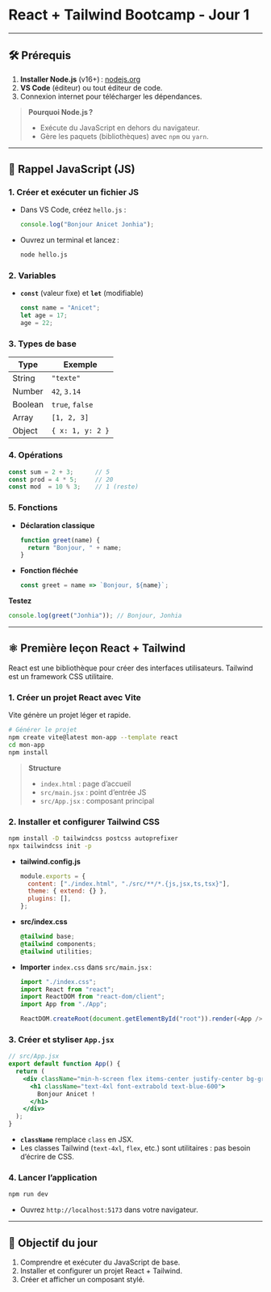 # React + Tailwind Bootcamp - Jour 1



---

## 🛠️ Prérequis

1. **Installer Node.js** (v16+) : [nodejs.org](https://nodejs.org)  
2. **VS Code** (éditeur) ou tout éditeur de code.  
3. Connexion internet pour télécharger les dépendances.

> **Pourquoi Node.js ?**  
> - Exécute du JavaScript en dehors du navigateur.  
> - Gère les paquets (bibliothèques) avec `npm` ou `yarn`.

---

## 📘 Rappel JavaScript (JS)

### 1. Créer et exécuter un fichier JS

- Dans VS Code, créez `hello.js` :
  ```js
  console.log("Bonjour Anicet Jonhia");
  ```
- Ouvrez un terminal et lancez :  
  ```bash
  node hello.js
  ```

### 2. Variables

- **`const`** (valeur fixe) et **`let`** (modifiable)  
  ```js
  const name = "Anicet";
  let age = 17;
  age = 22;
  ```

### 3. Types de base

| Type       | Exemple           |
|------------|-------------------|
| String     | `"texte"`       |
| Number     | `42`, `3.14`      |
| Boolean    | `true`, `false`   |
| Array      | `[1, 2, 3]`       |
| Object     | `{ x: 1, y: 2 }`  |

### 4. Opérations

```js
const sum = 2 + 3;      // 5
const prod = 4 * 5;     // 20
const mod  = 10 % 3;    // 1 (reste)
```  

### 5. Fonctions

- **Déclaration classique**  
  ```js
  function greet(name) {
    return "Bonjour, " + name;
  }
  ```
- **Fonction fléchée**  
  ```js
  const greet = name => `Bonjour, ${name}`;
  ```

**Testez**  
```js
console.log(greet("Jonhia")); // Bonjour, Jonhia
```

---

## ⚛️ Première leçon React + Tailwind

React est une bibliothèque pour créer des interfaces utilisateurs. Tailwind est un framework CSS utilitaire.

### 1. Créer un projet React avec Vite

Vite génère un projet léger et rapide.

```bash
# Générer le projet
npm create vite@latest mon-app --template react
cd mon-app
npm install
```

> **Structure**  
> - `index.html` : page d’accueil  
> - `src/main.jsx` : point d’entrée JS  
> - `src/App.jsx` : composant principal  

### 2. Installer et configurer Tailwind CSS

```bash
npm install -D tailwindcss postcss autoprefixer
npx tailwindcss init -p
```

- **tailwind.config.js**  
  ```js
  module.exports = {
    content: ["./index.html", "./src/**/*.{js,jsx,ts,tsx}"],
    theme: { extend: {} },
    plugins: [],
  };
  ```
- **src/index.css**  
  ```css
  @tailwind base;
  @tailwind components;
  @tailwind utilities;
  ```
- **Importer** `index.css` dans `src/main.jsx` :  
  ```js
  import "./index.css";
  import React from "react";
  import ReactDOM from "react-dom/client";
  import App from "./App";

  ReactDOM.createRoot(document.getElementById("root")).render(<App />);
  ```

### 3. Créer et styliser `App.jsx`

```jsx
// src/App.jsx
export default function App() {
  return (
    <div className="min-h-screen flex items-center justify-center bg-gray-50">
      <h1 className="text-4xl font-extrabold text-blue-600">
        Bonjour Anicet !
      </h1>
    </div>
  );
}
```

- **`className`** remplace `class` en JSX.
- Les classes Tailwind (`text-4xl`, `flex`, etc.) sont utilitaires : pas besoin d’écrire de CSS.

### 4. Lancer l’application

```bash
npm run dev
```

- Ouvrez `http://localhost:5173` dans votre navigateur.

---

## 🎯 Objectif du jour

1. Comprendre et exécuter du JavaScript de base.  
2. Installer et configurer un projet React + Tailwind.  
3. Créer et afficher un composant stylé.


